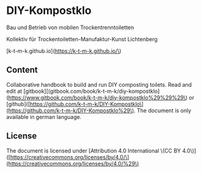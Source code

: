 # DIY-Kompostklo

Bau und Betrieb von mobilen Trockentrenntoiletten

Kollektiv für Trockentoiletten-Manufaktur-Kunst Lichtenberg

[k-t-m-k.github.io](https://k-t-m-k.github.io/\)

## Content

Collaborative handbook to build and run DIY composting toilets. Read and edit at \[gitbook\][\(gitbook.com/book/k-t-m-k/diy-kompostklo](https://www.gitbook.com/book/k-t-m-k/diy-kompostklo%29%29%29\) or \[github\]\([https://github.com/k-t-m-k/DIY-Kompostklo\](https://github.com/k-t-m-k/DIY-Kompostklo%29\). The document is only available in german language.

## License

The document is licensed under \[Attribution 4.0 International \\(CC BY 4.0\\)\]\([https://creativecommons.org/licenses/by/4.0/\](https://creativecommons.org/licenses/by/4.0/%29\)

